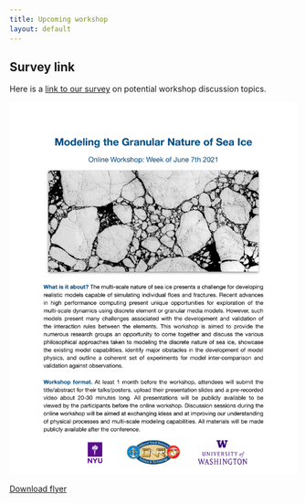 ```yaml
---
title: Upcoming workshop
layout: default
---
```


## Survey link
Here is a <a href="https://qfreeaccountssjc1.az1.qualtrics.com/jfe/form/SV_5uLNi6Vbl5kIHum">link to our survey</a></li> on potential workshop discussion topics.


![Workshop flyer](./files/Sea_Ice_Workshop_Flyer.png)

<p><a href="https://github.com/SPIce-Team/spice-team.github.io/raw/master/files/Sea_Ice_Workshop_Flyer.pdf">Download flyer</a></p>
